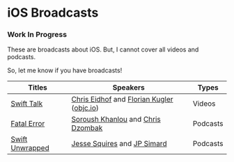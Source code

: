# iOS Broadcasts

### Work In Progress

These are broadcasts about iOS. But, I cannot cover all videos and podcasts. 

So, let me know if you have broadcasts!

Titles | Speakers | Types
---|---|---
[Swift Talk](https://talk.objc.io/) | [Chris Eidhof](https://twitter.com/chriseidhof) and [Florian Kugler](https://twitter.com/floriankugler) ([objc.io](https://www.objc.io/)) | Videos
[Fatal Error](https://fatalerror.fm) | [Soroush Khanlou](https://twitter.com/khanlou) and [Chris Dzombak](https://twitter.com/cdzombak) | Podcasts
[Swift Unwrapped](https://spec.fm/podcasts/swift-unwrapped) | [Jesse Squires](https://twitter.com/jesse_squires) and [JP Simard](https://twitter.com/simjp) | Podcasts
